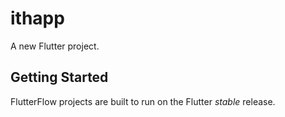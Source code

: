 # ithapp

A new Flutter project.

## Getting Started

FlutterFlow projects are built to run on the Flutter _stable_ release.
